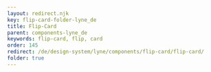 ```yaml
---
layout: redirect.njk
key: flip-card-folder-lyne_de
title: Flip-Card
parent: components-lyne_de
keywords: flip-card, flip, card
order: 145
redirect: /de/design-system/lyne/components/flip-card/flip-card/
folder: true
---
```

